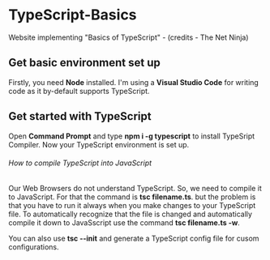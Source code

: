 # TypeScript-Basics
Website implementing "Basics of TypeScript" - (credits - The Net Ninja)

## Get basic environment set up
Firstly, you need **Node** installed.
I'm using a **Visual Studio Code** for writing code as it by-default supports TypeScript.

## Get started with TypeScript
Open **Command Prompt** and type **npm i -g typescript** to install TypeSript Compiler.
Now your TypeScript environment is set up.

###### How to compile TypeScript into JavaScript
Our Web Browsers do not understand TypeScript. So, we need to compile it to JavaScript.
For that the command is **tsc filename.ts**.
but the problem is that you have to run it always when you make changes to your TypeScript file. To automatically recognize that the file is changed and automatically compile it down to JavaSscript use the command **tsc filename.ts -w**.

You can also use **tsc --init** and generate a TypeScript config file for cusom configurations.
